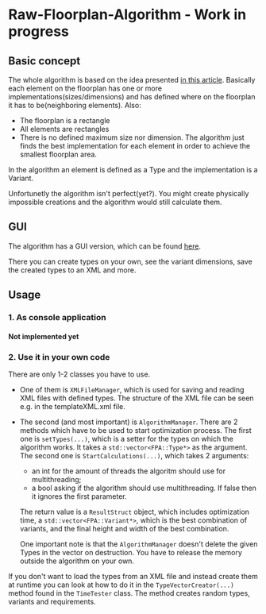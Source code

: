# Raw-Floorplan-Algorithm - Work in progress

## Basic concept
The whole algorithm is based on the idea presented [in this article](https://www.mcs.anl.gov/~itf/dbpp/text/node21.html). 
Basically each element on the floorplan has one or more implementations(sizes/dimensions) and has defined where on the floorplan it has to be(neighboring elements).
Also:
- The floorplan is a rectangle
- All elements are rectangles
- There is no defined maximum size nor dimension. The algorithm just finds the best implementation for each element in order to achieve the smallest floorplan area.

In the algorithm an element is defined as a Type and the implementation is a Variant.

Unfortunetly the algorithm isn't perfect(yet?). You might create physically impossible creations and the algorithm would still calculate them.

## GUI
The algorithm has a GUI version, which can be found [here](https://github.com/MrChrisFix/Floorplan-Optimizer).

There you can create types on your own, see the variant dimensions, save the created types to an XML and more.

## Usage
### 1. As console application
#### Not implemented yet


### 2. Use it in your own code

There are only 1-2 classes you have to use. 
- One of them is `XMLFileManager`, which is used for saving and reading XML files with defined types.
The structure of the XML file can be seen e.g. in the templateXML.xml file.
- The second (and most important) is `AlgorithmManager`. There are 2 methods which have to be used to start optimization process. 
The first one is `setTypes(...)`, which is a setter for the types on which the algorithm works. It takes a `std::vector<FPA::Type*>` as the argument.
The second one is `StartCalculations(...)`, which takes 2 arguments: 
  - an int for the amount of threads the algoritm should use for multithreading;
  - a bool asking if the algorithm should use multithreading. If false then it ignores the first parameter.

  The return value is a `ResultStruct` object, which includes optimization time, a `std::vector<FPA::Variant*>`, which is the best combination of variants, and the final height and width of the best combination.
  
  One important note is that the `AlgorithmManager` doesn't delete the given Types in the vector on destruction. You have to release the memory outside the algorithm on your own.
  
If you don't want to load the types from an XML file and instead create them at runtime you can look at how to do it in the `TypeVectorCreator(...)` method found in the `TimeTester` class. 
The method creates random types, variants and requirements.
